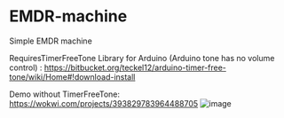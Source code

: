 # EMDR-machine
Simple EMDR machine

RequiresTimerFreeTone Library for Arduino (Arduino tone has no volume control) : https://bitbucket.org/teckel12/arduino-timer-free-tone/wiki/Home#!download-install 

Demo without TimerFreeTone: https://wokwi.com/projects/393829783964488705
![image](https://github.com/prgrobots/EMDR-machine/assets/91106994/a954596b-fde5-42b9-a80a-17c633a0abd0)
